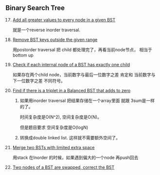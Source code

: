 ## Binary Search Tree

17. [Add all greater values to every node in a given BST](http://www.geeksforgeeks.org/add-greater-values-every-node-given-bst/)

    就是一个reverse inorder traversal.

18. [Remove BST keys outside the given range](http://www.geeksforgeeks.org/remove-bst-keys-outside-the-given-range/)

    用postorder traversal 把 child 都处理完了，再看当前node节点， 相当于bottom up

19. [Check if each internal node of a BST has exactly one child](http://www.geeksforgeeks.org/check-if-each-internal-node-of-a-bst-has-exactly-one-child/)

    如果存在两个child node，当前数字与最后一位数字之差  肯定和 当前数字与下一位数字之差 不同符号。

20. [Find if there is a triplet in a Balanced BST that adds to zero](http://www.geeksforgeeks.org/find-if-there-is-a-triplet-in-bst-that-adds-to-0/)

    1. 如果用inorder traversal 把结果存储在一个array里面 就跟 3sum是一样的了。

       时间复杂度是O(N^2), 空间复杂度是O(N)。

       但是题目要求 空间复杂度是O(logN)

    2. 转换成double linked list. 这样就不需要额外空间了。

21. [Merge two BSTs with limited extra space](http://www.geeksforgeeks.org/merge-two-bsts-with-limited-extra-space/)

    用stack 在Inorder 的时候，如果遇到偏大的一个node 再push回去

22. [Two nodes of a BST are swapped, correct the BST]()

    ​